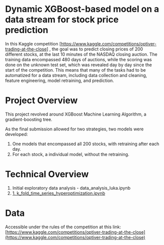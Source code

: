# Dynamic XGBoost-based model on a data stream for stock price prediction
In this Kaggle competition [https://www.kaggle.com/competitions/optiver-trading-at-the-close] , the goal was to predict closing prices of 200 different stocks, at the last 10 minutes of the NASDAQ closing auction. The training data encompassed 480 days of auctions, while the scoring was done on the unknown test set, which was revealed day by day since the start of the competition. This means that many of the tasks had to be automatized for a data stream, including  data collection and cleaning, feature engineering, model retraining, and prediction.

# Project Overview
This project revolved around XGBoost Machine Learning Algorithm, a gradient-boosting tree.

As the final submission allowed for two strategies, two models were developed:
1) One models that encompassed all 200 stocks, with retraining after each day.
2) For each stock, a individual model, without the retraining.
   
# Technical Overview

1) Initial exploratory data analysis - data_analysis_luka.ipynb
2) [1. k_fold_time_series_hyperoptimization.ipynb](https://github.com/lukablagoje/dynamic-XGBoost-model-data-stream-prediction)

# Data 
Accessible under the rules of the competition at this link: [https://www.kaggle.com/competitions/optiver-trading-at-the-close](https://www.kaggle.com/competitions/optiver-trading-at-the-close)
